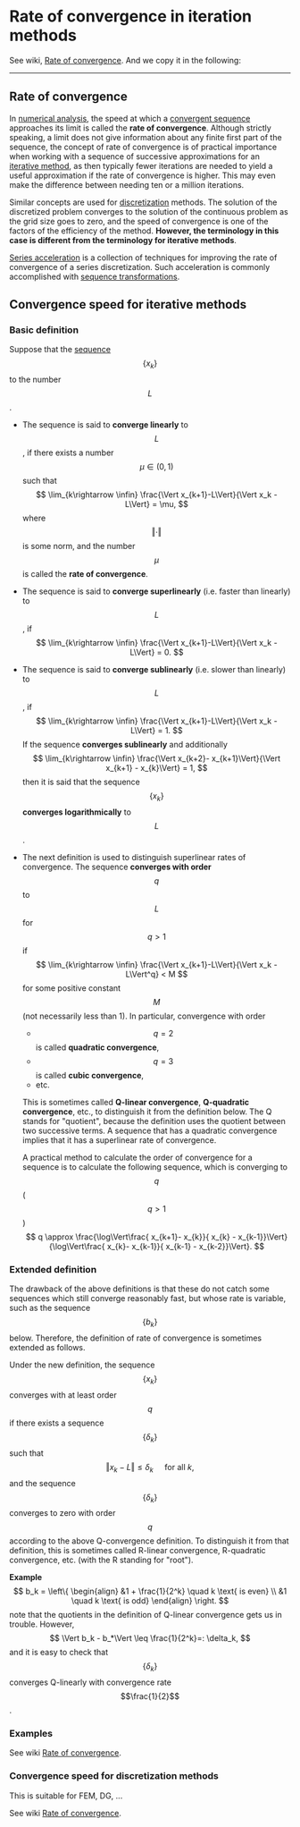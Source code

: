 # Rate of convergence in iteration methods

See wiki, [Rate of convergence](https://en.wikipedia.org/wiki/Rate_of_convergence). And we copy it in the following:

---

## Rate of convergence

In [numerical analysis](https://en.wikipedia.org/wiki/Numerical_analysis), the speed at which a [convergent sequence](https://en.wikipedia.org/wiki/Limit_of_a_sequence) approaches its limit is called the **rate of convergence**. Although strictly speaking, a limit does not give information about any finite first part of the sequence, the concept of rate of convergence is of practical importance when working with a sequence of successive approximations for an [iterative method](https://en.wikipedia.org/wiki/Iterative_method), as then typically fewer iterations are needed to yield a useful approximation if the rate of convergence is higher. This may even make the difference between needing ten or a million iterations.

Similar concepts are used for [discretization](https://en.wikipedia.org/wiki/Discretization) methods. The solution of the discretized problem converges to the solution of the continuous problem as the grid size goes to zero, and the speed of convergence is one of the factors of the efficiency of the method. **However, the terminology in this case is different from the terminology for iterative methods**.

[Series acceleration](https://en.wikipedia.org/wiki/Series_acceleration) is a collection of techniques for improving the rate of convergence of a series discretization. Such acceleration is commonly accomplished with [sequence transformations](https://en.wikipedia.org/wiki/Sequence_transformation).



## Convergence speed for iterative methods

### Basic definition

Suppose that the [sequence](https://en.wikipedia.org/wiki/Sequence) $$\{x_k\}$$ to the number $$L$$.

- The sequence is said to **converge linearly** to $$L$$, if there exists a number $$\mu\in(0,1)$$ such that
  $$
  \lim_{k\rightarrow \infin} \frac{\Vert x_{k+1}-L\Vert}{\Vert x_k - L\Vert} = \mu,
  $$
  where $$\Vert\cdot\Vert$$ is some norm, and the number $$\mu$$ is called the **rate of convergence**.

- The sequence is said to **converge superlinearly** (i.e. faster than linearly) to $$L$$, if 
  $$
  \lim_{k\rightarrow \infin} \frac{\Vert x_{k+1}-L\Vert}{\Vert x_k - L\Vert} = 0.
  $$

- The sequence is said to **converge sublinearly** (i.e. slower than linearly) to $$L$$, if 
  $$
  \lim_{k\rightarrow \infin} \frac{\Vert x_{k+1}-L\Vert}{\Vert x_k - L\Vert} = 1.
  $$
  If the sequence **converges sublinearly** and additionally
  $$
  \lim_{k\rightarrow \infin} \frac{\Vert x_{k+2}- x_{k+1}\Vert}{\Vert x_{k+1} - x_{k}\Vert} = 1,
  $$
  then it is said that the sequence $$\{x_k\}$$ **converges logarithmically** to $$L$$.

- The next definition is used to distinguish superlinear rates of convergence. The sequence **converges with order** $$q$$ to $$L$$ for $$q>1$$ if 
  $$
  \lim_{k\rightarrow \infin} \frac{\Vert x_{k+1}-L\Vert}{\Vert x_k - L\Vert^q} < M
  $$
  for some positive constant $$M$$ (not necessarily less than 1). In particular, convergence with order 

  - $$q=2$$ is called **quadratic convergence**,
  - $$q=3$$ is called **cubic convergence**,
  - etc.

  This is sometimes called **Q-linear convergence**, **Q-quadratic convergence**, etc., to distinguish it from the definition below. The Q stands for "quotient", because the definition uses the quotient between two successive terms. A sequence that has a quadratic convergence implies that it has a superlinear rate of convergence. 

  A practical method to calculate the order of convergence for a sequence is to calculate the following sequence, which is converging to $$q$$ ($$q>1$$)
  $$
  q \approx \frac{\log\Vert\frac{ x_{k+1}- x_{k}}{ x_{k} - x_{k-1}}\Vert}{\log\Vert\frac{ x_{k}- x_{k-1}}{ x_{k-1} - x_{k-2}}\Vert}.
  $$
  

### Extended definition



The drawback of the above definitions is that these do not catch some sequences which still converge reasonably fast, but whose rate is variable, such as the sequence $$\{b_k\}$$ below. Therefore, the definition of rate of convergence is sometimes extended as follows. 

Under the new definition, the sequence $$\{x_k\}$$ converges with at least order $$q$$ if there exists a sequence $$\{\delta_k\}$$ such that 
$$
\Vert x_k-L\Vert \leq \delta_k \quad \text{ for all } k,
$$
and the sequence $$\{\delta_k\}$$ converges to zero with order $$q$$ according to the above Q-convergence definition. To distinguish it from that definition, this is sometimes called R-linear convergence, R-quadratic convergence, etc. (with the R standing for "root").

**Example**
$$
b_k = \left\{ \begin{align} &1 + \frac{1}{2^k} \quad k \text{ is even} \\
&1 \quad k \text{ is odd}
\end{align}
\right.
$$
note that the quotients in the definition of Q-linear convergence gets us in trouble. However,
$$
\Vert b_k - b_*\Vert \leq \frac{1}{2^k}=: \delta_k,
$$
and it is easy to check that $$\{\delta_k\}$$ converges Q-linearly with convergence rate $$\frac{1}{2}$$.



### Examples

See wiki [Rate of convergence](https://en.wikipedia.org/wiki/Rate_of_convergence). 



### Convergence speed for discretization methods

This is suitable for FEM, DG, ...

See wiki [Rate of convergence](https://en.wikipedia.org/wiki/Rate_of_convergence). 

